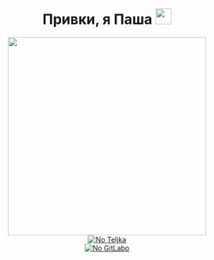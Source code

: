 <h1 align="center">Привки, я Паша</a> 
<img src="https://github.com/blackcater/blackcater/raw/main/images/Hi.gif" height="32"/></h1>

<div id="Au" align="center">
<img src="https://github.com/JollyFoxy/JollyFoxy/blob/main/ezgif-3-1d64171235.gif" height="400"/> 
</div>

<div id="Au" align="center">
  <a href ="https://t.me/Jolly_Foxy">
<img src="https://img.shields.io/badge/Telegram-2CA5E0?style=for-the-badge&logo=telegram&logoColor=white" alt = "No Teljka"/> 
    </a>
</div>

<div id="Au" align="center">
  <a href ="[https://t.me/Jolly_Foxy](https://gitlab.com/JollyFoxy)">
<img src="https://img.shields.io/badge/gitlab-%23181717.svg?style=for-the-badge&logo=gitlab&logoColor=white" alt = "No GitLabo"/> 
    </a>
</div>
